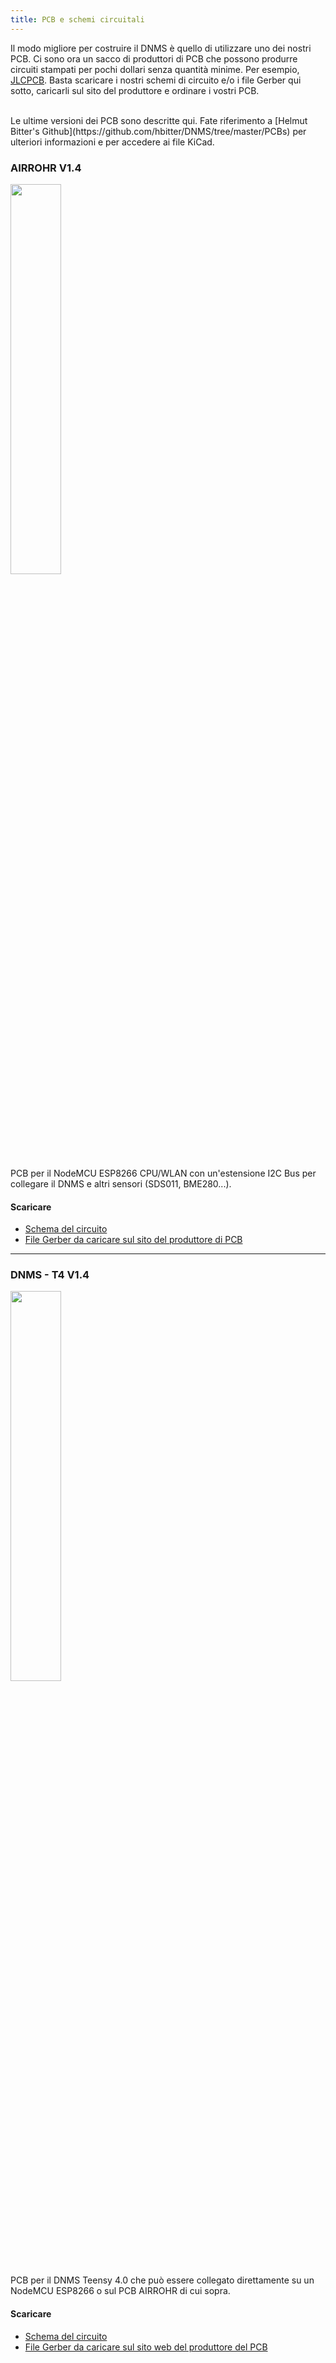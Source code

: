 ```yaml
---
title: PCB e schemi circuitali
---
```


Il modo migliore per costruire il DNMS è quello di utilizzare uno dei nostri PCB.
Ci sono ora un sacco di produttori di PCB che possono produrre circuiti stampati per pochi dollari senza quantità minime. Per esempio, [JLCPCB](https://jlcpcb.com//).
Basta scaricare i nostri schemi di circuito e/o i file Gerber qui sotto, caricarli sul sito del produttore e ordinare i vostri PCB.

<br>
Le ultime versioni dei PCB sono descritte qui. Fate riferimento a [Helmut Bitter's Github](https://github.com/hbitter/DNMS/tree/master/PCBs) per ulteriori informazioni e per accedere ai file KiCad. 

### AIRROHR V1.4
<img src="../docs/dnms/airrohr-PCB.jpg" style="display: block; width:40%;margin: 1em 0" loading="lazy"/>
PCB per il NodeMCU ESP8266 CPU/WLAN con un'estensione I2C Bus per collegare il DNMS e altri sensori (SDS011, BME280...).


#### Scaricare
* [Schema del circuito](../docs/dnms/airrohr-PCB-circuit-diagram.pdf)
* [File Gerber da caricare sul sito del produttore di PCB](../docs/dnms/airrohr-PCB-circuit-diagram-gerber.zip)

---

### DNMS - T4 V1.4
<img src="../docs/dnms/dnms-noise-measuring-teensy-4.jpg" style="display: block;width:40%; margin: 1em 0" loading="lazy"/>
PCB per il DNMS Teensy 4.0 che può essere collegato direttamente su un NodeMCU ESP8266 o sul PCB AIRROHR di cui sopra.


#### Scaricare
* [Schema del circuito](../docs/dnms/dnms-noise-measuring-teensy-40-circuit-diagram.pdf)
* [File Gerber da caricare sul sito web del produttore del PCB](../docs/dnms/dnms-noise-measuring-teensy-40-circuit-gerber.zip)


